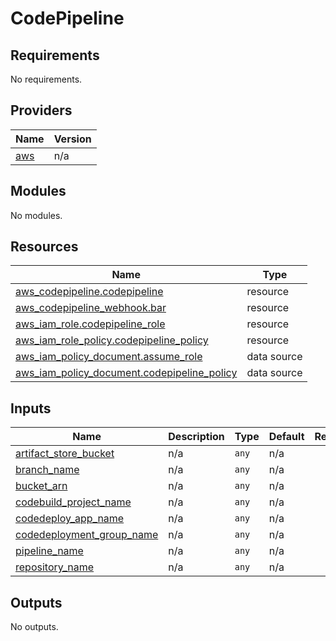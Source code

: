 # CodePipeline

<!-- BEGINNING OF PRE-COMMIT-TERRAFORM DOCS HOOK -->
## Requirements

No requirements.

## Providers

| Name | Version |
|------|---------|
| <a name="provider_aws"></a> [aws](#provider\_aws) | n/a |

## Modules

No modules.

## Resources

| Name | Type |
|------|------|
| [aws_codepipeline.codepipeline](https://registry.terraform.io/providers/hashicorp/aws/latest/docs/resources/codepipeline) | resource |
| [aws_codepipeline_webhook.bar](https://registry.terraform.io/providers/hashicorp/aws/latest/docs/resources/codepipeline_webhook) | resource |
| [aws_iam_role.codepipeline_role](https://registry.terraform.io/providers/hashicorp/aws/latest/docs/resources/iam_role) | resource |
| [aws_iam_role_policy.codepipeline_policy](https://registry.terraform.io/providers/hashicorp/aws/latest/docs/resources/iam_role_policy) | resource |
| [aws_iam_policy_document.assume_role](https://registry.terraform.io/providers/hashicorp/aws/latest/docs/data-sources/iam_policy_document) | data source |
| [aws_iam_policy_document.codepipeline_policy](https://registry.terraform.io/providers/hashicorp/aws/latest/docs/data-sources/iam_policy_document) | data source |

## Inputs

| Name | Description | Type | Default | Required |
|------|-------------|------|---------|:--------:|
| <a name="input_artifact_store_bucket"></a> [artifact\_store\_bucket](#input\_artifact\_store\_bucket) | n/a | `any` | n/a | yes |
| <a name="input_branch_name"></a> [branch\_name](#input\_branch\_name) | n/a | `any` | n/a | yes |
| <a name="input_bucket_arn"></a> [bucket\_arn](#input\_bucket\_arn) | n/a | `any` | n/a | yes |
| <a name="input_codebuild_project_name"></a> [codebuild\_project\_name](#input\_codebuild\_project\_name) | n/a | `any` | n/a | yes |
| <a name="input_codedeploy_app_name"></a> [codedeploy\_app\_name](#input\_codedeploy\_app\_name) | n/a | `any` | n/a | yes |
| <a name="input_codedeployment_group_name"></a> [codedeployment\_group\_name](#input\_codedeployment\_group\_name) | n/a | `any` | n/a | yes |
| <a name="input_pipeline_name"></a> [pipeline\_name](#input\_pipeline\_name) | n/a | `any` | n/a | yes |
| <a name="input_repository_name"></a> [repository\_name](#input\_repository\_name) | n/a | `any` | n/a | yes |

## Outputs

No outputs.
<!-- END OF PRE-COMMIT-TERRAFORM DOCS HOOK -->
